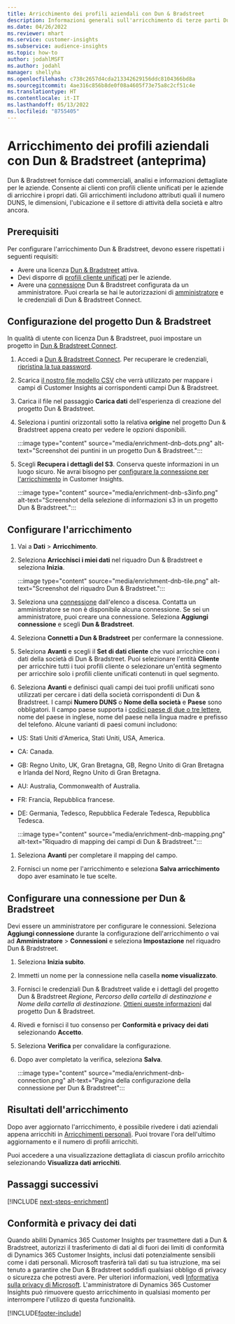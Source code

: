 ```yaml
---
title: Arricchimento dei profili aziendali con Dun & Bradstreet
description: Informazioni generali sull'arricchimento di terze parti Dun & Bradstreet.
ms.date: 04/26/2022
ms.reviewer: mhart
ms.service: customer-insights
ms.subservice: audience-insights
ms.topic: how-to
author: jodahlMSFT
ms.author: jodahl
manager: shellyha
ms.openlocfilehash: c738c2657d4cda213342629156ddc8104366bd8a
ms.sourcegitcommit: 4ae316c856b8de0f08a4605f73e75a8c2cf51c4e
ms.translationtype: HT
ms.contentlocale: it-IT
ms.lasthandoff: 05/13/2022
ms.locfileid: "8755405"
---
```

# <a name="enrichment-of-company-profiles-with-dun--bradstreet-preview"></a>Arricchimento dei profili aziendali con Dun & Bradstreet (anteprima)

Dun & Bradstreet fornisce dati commerciali, analisi e informazioni dettagliate per le aziende. Consente ai clienti con profili cliente unificati per le aziende di arricchire i propri dati. Gli arricchimenti includono attributi quali il numero DUNS, le dimensioni, l'ubicazione e il settore di attività della società e altro ancora.

## <a name="prerequisites"></a>Prerequisiti

Per configurare l'arricchimento Dun & Bradstreet, devono essere rispettati i seguenti requisiti:

- Avere una licenza [Dun & Bradstreet](https://www.dnb.com/marketing/media/give-your-data-a-boost.html?source=microsoft_audience_insights) attiva.
- Devi disporre di [profili cliente unificati](customer-profiles.md) per le aziende.
- Avere una [connessione](connections.md) Dun & Bradstreet configurata da un amministratore. Puoi crearla se hai le autorizzazioni di [amministratore](permissions.md#admin) e le credenziali di Dun & Bradstreet Connect.

## <a name="setting-up-your-dun--bradstreet-project"></a>Configurazione del progetto Dun & Bradstreet

In qualità di utente con licenza Dun & Bradstreet, puoi impostare un progetto in [Dun & Bradstreet Connect](https://connect.dnb.com?lead_source=microsoft_audienceinsights).


1. Accedi a [Dun & Bradstreet Connect](https://connect.dnb.com?lead_source=microsoft_audienceinsights). Per recuperare le credenziali, [ripristina la tua password](https://sso.dnb.com/signin/forgot-password?lead_source=microsoft_audienceinsights).

1. Scarica [il nostro file modello CSV](https://c360devenrichment.blob.core.windows.net/mapping/DnBCIdatamapping.csv) che verrà utilizzato per mappare i campi di Customer Insights ai corrispondenti campi Dun & Bradstreet.

1. Carica il file nel passaggio **Carica dati** dell'esperienza di creazione del progetto Dun & Bradstreet.

1. Seleziona i puntini orizzontali sotto la relativa **origine** nel progetto Dun & Bradstreet appena creato per vedere le opzioni disponibili.

   :::image type="content" source="media/enrichment-dnb-dots.png" alt-text="Screenshot dei puntini in un progetto Dun & Bradstreet.":::

1. Scegli **Recupera i dettagli del S3**. Conserva queste informazioni in un luogo sicuro. Ne avrai bisogno per [configurare la connessione per l'arricchimento](#configure-a-connection-for-dun--bradstreet) in Customer Insights.

   :::image type="content" source="media/enrichment-dnb-s3info.png" alt-text="Screenshot della selezione di informazioni s3 in un progetto Dun & Bradstreet.":::

## <a name="configure-the-enrichment"></a>Configurare l'arricchimento

1. Vai a **Dati** > **Arricchimento**.

1. Seleziona **Arricchisci i miei dati** nel riquadro Dun & Bradstreet e seleziona **Inizia**.

   :::image type="content" source="media/enrichment-dnb-tile.png" alt-text="Screenshot del riquadro Dun & Bradstreet.":::

1. Seleziona una [connessione](connections.md) dall'elenco a discesa. Contatta un amministratore se non è disponibile alcuna connessione. Se sei un amministratore, puoi creare una connessione. Seleziona **Aggiungi connessione** e scegli **Dun & Bradstreet**.

1. Seleziona **Connetti a Dun & Bradstreet** per confermare la connessione.

1. Seleziona **Avanti** e scegli il **Set di dati cliente** che vuoi arricchire con i dati della società di Dun & Bradstreet. Puoi selezionare l'entità **Cliente** per arricchire tutti i tuoi profili cliente o selezionare un'entità segmento per arricchire solo i profili cliente unificati contenuti in quel segmento.

1. Seleziona **Avanti** e definisci quali campi dei tuoi profili unificati sono utilizzati per cercare i dati della società corrispondenti di Dun & Bradstreet. I campi **Numero DUNS** o **Nome della società** e **Paese** sono obbligatori. Il campo paese supporta i [codici paese di due o tre lettere](https://www.iso.org/iso-3166-country-codes.html), nome del paese in inglese, nome del paese nella lingua madre e prefisso del telefono. Alcune varianti di paesi comuni includono:

- US: Stati Uniti d'America, Stati Uniti, USA, America.
- CA: Canada.
- GB: Regno Unito, UK, Gran Bretagna, GB, Regno Unito di Gran Bretagna e Irlanda del Nord, Regno Unito di Gran Bretagna.
- AU: Australia, Commonwealth of Australia.
- FR: Francia, Repubblica francese.
- DE: Germania, Tedesco, Repubblica Federale Tedesca, Repubblica Tedesca.

   :::image type="content" source="media/enrichment-dnb-mapping.png" alt-text="Riquadro di mapping dei campi di Dun & Bradstreet.":::

1. Seleziona **Avanti** per completare il mapping del campo.

1. Fornisci un nome per l'arricchimento e seleziona **Salva arricchimento** dopo aver esaminato le tue scelte.

## <a name="configure-a-connection-for-dun--bradstreet"></a>Configurare una connessione per Dun & Bradstreet

Devi essere un amministratore per configurare le connessioni. Seleziona **Aggiungi connessione** durante la configurazione dell'arricchimento *o* vai ad **Amministratore** > **Connessioni** e seleziona **Impostazione** nel riquadro Dun & Bradstreet.

1. Seleziona **Inizia subito**.

1. Immetti un nome per la connessione nella casella **nome visualizzato**.

1. Fornisci le credenziali Dun & Bradstreet valide e i dettagli del progetto Dun & Bradstreet *Regione, Percorso della cartella di destinazione e Nome della cartella di destinazione*. [Ottieni queste informazioni](#setting-up-your-dun--bradstreet-project) dal progetto Dun & Bradstreet.

1. Rivedi e fornisci il tuo consenso per **Conformità e privacy dei dati** selezionando **Accetto**.

1. Seleziona **Verifica** per convalidare la configurazione.

1. Dopo aver completato la verifica, seleziona **Salva**.

   :::image type="content" source="media/enrichment-dnb-connection.png" alt-text="Pagina della configurazione della connessione per Dun & Bradstreet":::

## <a name="enrichment-results"></a>Risultati dell'arricchimento

Dopo aver aggiornato l'arricchimento, è possibile rivedere i dati aziendali appena arricchiti in [Arricchimenti personali](enrichment-hub.md). Puoi trovare l'ora dell'ultimo aggiornamento e il numero di profili arricchiti.

Puoi accedere a una visualizzazione dettagliata di ciascun profilo arricchito selezionando **Visualizza dati arricchiti**.

## <a name="next-steps"></a>Passaggi successivi

[!INCLUDE [next-steps-enrichment](includes/next-steps-enrichment.md)]

## <a name="data-privacy-and-compliance"></a>Conformità e privacy dei dati

Quando abiliti Dynamics 365 Customer Insights per trasmettere dati a Dun & Bradstreet, autorizzi il trasferimento di dati al di fuori dei limiti di conformità di Dynamics 365 Customer Insights, inclusi dati potenzialmente sensibili come i dati personali. Microsoft trasferirà tali dati su tua istruzione, ma sei tenuto a garantire che Dun & Bradstreet soddisfi qualsiasi obbligo di privacy o sicurezza che potresti avere. Per ulteriori informazioni, vedi [Informativa sulla privacy di Microsoft](https://go.microsoft.com/fwlink/?linkid=396732).
L'amministratore di Dynamics 365 Customer Insights può rimuovere questo arricchimento in qualsiasi momento per interrompere l'utilizzo di questa funzionalità.

[!INCLUDE[footer-include](includes/footer-banner.md)]

